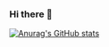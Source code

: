 ### Hi there 👋
[![Anurag's GitHub stats](https://github-readme-stats.vercel.app/api?username=vickopiyo)](https://github.com/anuraghazra/github-readme-stats)

<!--
**Vickopiyo/vickopiyo** is a ✨ _special_ ✨ repository because its `README.md` (this file) appears on your GitHub profile.


Here are some ideas to get you started:

- 🔭 I’m currently working on ...
- 🌱 I’m currently learning ...
- 👯 I’m looking to collaborate on ...
- 🤔 I’m looking for help with ...
- 💬 Ask me about ...
- 📫 How to reach me: ...
- 😄 Pronouns: ...
- ⚡ Fun fact: ...
-->
